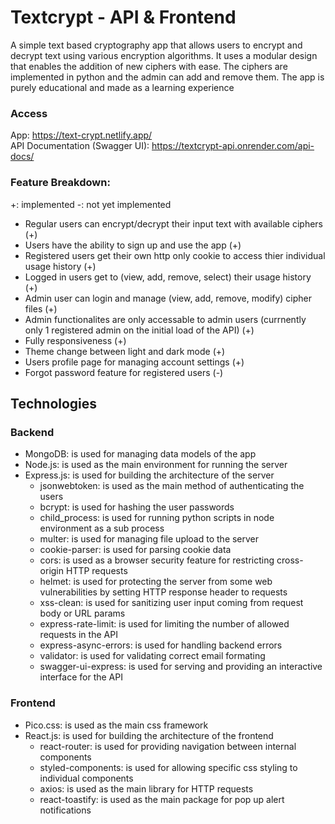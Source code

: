 # Textcrypt - API & Frontend

A simple text based cryptography app that allows users to encrypt and decrypt text using various encryption algorithms. It uses a modular design that enables the addition of new ciphers with ease. The ciphers are implemented in python and the admin can add and remove them. The app is purely educational and made as a learning experience

### Access

App: https://text-crypt.netlify.app/
<br>
API Documentation (Swagger UI): https://textcrypt-api.onrender.com/api-docs/

### Feature Breakdown:

+: implemented
-: not yet implemented

- Regular users can encrypt/decrypt their input text with available ciphers (+)
- Users have the ability to sign up and use the app (+)
- Registered users get their own http only cookie to access thier individual usage history (+)
- Logged in users get to (view, add, remove, select) their usage history (+)
- Admin user can login and manage (view, add, remove, modify) cipher files (+)
- Admin functionalites are only accessable to admin users (currnently only 1 registered admin on the initial load of the API) (+)
- Fully responsiveness (+)
- Theme change between light and dark mode (+)
- Users profile page for managing account settings (+)
- Forgot password feature for registered users (-)


## Technologies

### Backend

- MongoDB: is used for managing data models of the app
- Node.js: is used as the main environment for running the server
- Express.js: is used for building the architecture of the server
  - jsonwebtoken: is used as the main method of authenticating the users
  - bcrypt: is used for hashing the user passwords
  - child_process: is used for running python scripts in node environment as a sub process
  - multer: is used for managing file upload to the server
  - cookie-parser: is used for parsing cookie data
  - cors: is used as a browser security feature for restricting cross-origin HTTP requests
  - helmet: is used for protecting the server from some web vulnerabilities by setting HTTP response header to requests
  - xss-clean: is used for sanitizing user input coming from request body or URL params
  - express-rate-limit: is used for limiting the number of allowed requests in the API
  - express-async-errors: is used for handling backend errors
  - validator: is used for validating correct email formating
  - swagger-ui-express: is used for serving and providing an interactive interface for the API 

### Frontend

- Pico.css: is used as the main css framework
- React.js: is used for building the architecture of the frontend
  - react-router: is used for providing navigation between internal components
  - styled-components: is used for allowing specific css styling to individual components 
  - axios: is used as the main library for HTTP requests
  - react-toastify: is used as the main package for pop up alert notifications
